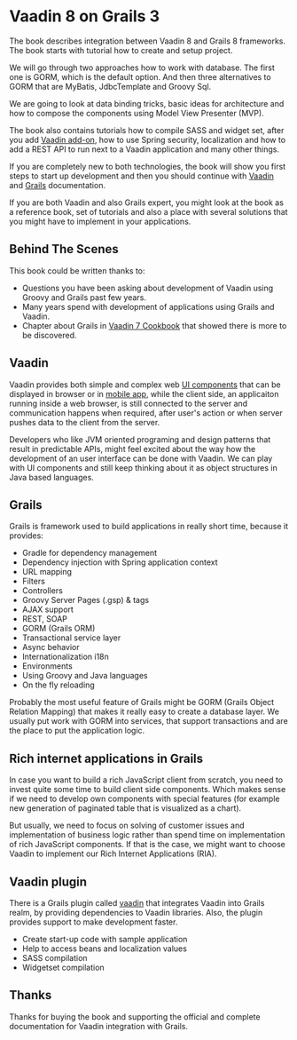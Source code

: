 # Vaadin 8 on Grails 3

The book describes integration between Vaadin 8 and Grails 8 frameworks. The book starts with tutorial how to create and setup project.

We will go through two approaches how to work with database. The first one is GORM, which is the default option. And then three alternatives to GORM that are MyBatis, JdbcTemplate and Groovy Sql.

We are going to look at data binding tricks, basic ideas for architecture and how to compose the components using Model View Presenter \(MVP\).

The book also contains tutorials how to compile SASS and widget set, after you add [Vaadin add-on](https://vaadin.com/directory), how to use Spring security, localization and how to add a REST API to run next to a Vaadin application and many other things.

If you are completely new to both technologies, the book will show you first steps to start up development and then you should continue with [Vaadin](https://vaadin.com/learn) and [Grails](http://grails.org/doc/latest/guide/single.html) documentation.

If you are both Vaadin and also Grails expert, you might look at the book as a reference book, set of tutorials and also a place with several solutions that you might have to implement in your applications.

## Behind The Scenes

This book could be written thanks to:

* Questions you have been asking about development of Vaadin using Groovy and Grails past few years.
* Many years spend with development of applications using Grails and Vaadin.
* Chapter about Grails in [Vaadin 7 Cookbook](http://www.packtpub.com/creating-rich-internet-applications-in-vaadin-7/book) that showed there is more to be discovered.

## Vaadin

Vaadin provides both simple and complex web [UI components](http://demo.vaadin.com/sampler) that can be displayed in browser or in [mobile app](https://vaadin.com/directory#addon/vaadin-touchkit), while the client side, an applicaiton running inside a web browser, is still connected to the server and communication happens when required, after user's action or when server pushes data to the client from the server.

Developers who like JVM oriented programing and design patterns that result in predictable APIs, might feel excited about the way how the development of an user interface can be done with Vaadin. We can play with UI components and still keep thinking about it as object structures in Java based languages.

## Grails

Grails is framework used to build applications in really short time, because it provides:

* Gradle for dependency management
* Dependency injection with Spring application context
* URL mapping
* Filters
* Controllers
* Groovy Server Pages \(.gsp\) & tags
* AJAX support
* REST, SOAP
* GORM \(Grails ORM\)
* Transactional service layer
* Async behavior
* Internationalization i18n
* Environments
* Using Groovy and Java languages
* On the fly reloading

Probably the most useful feature of Grails might be GORM \(Grails Object Relation Mapping\) that makes it really easy to create a database layer. We usually put work with GORM into services, that support transactions and are the place to put the application logic.

## Rich internet applications in Grails

In case you want to build a rich JavaScript client from scratch, you need to invest quite some time to build client side components. Which makes sense if we need to develop own components with special features \(for example new generation of paginated table that is visualized as a chart\).

But usually, we need to focus on solving of customer issues and implementation of  business logic rather than spend time on implementation of rich JavaScript components. If that is the case, we might want to choose Vaadin to implement our Rich Internet Applications \(RIA\).

## Vaadin plugin

There is a Grails plugin called [vaadin](http:vaadinongrails.com) that integrates Vaadin into Grails realm, by providing dependencies to Vaadin libraries. Also, the plugin provides support to make development faster.

* Create start-up code with sample application
* Help to access beans and localization values
* SASS compilation
* Widgetset compilation

## Thanks

Thanks for buying the book and supporting the official and complete documentation for Vaadin integration with Grails.

